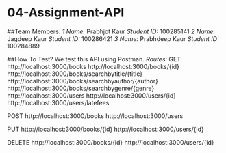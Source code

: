 # 04-Assignment-API

##Team Members:
*1 Name:* Prabhjot Kaur
*Student ID:* 100285141
*2 Name:* Jagdeep Kaur
*Student ID:* 100286421
*3 Name:* Prabhdeep Kaur
*Student ID:* 100284889

##How To Test?
We test this API using Postman.
*Routes:*
GET
http://localhost:3000/books
http://localhost:3000/books/{id}
http://localhost:3000/books/searchbytitle/{title}
http://localhost:3000/books/searchbyauthor/{author}
http://localhost:3000/books/searchbygenre/{genre}
http://localhost:3000/users
http://localhost:3000/users/{id}
http://localhost:3000/users/latefees

POST
http://localhost:3000/books
http://localhost:3000/users

PUT
http://localhost:3000/books/{id}
http://localhost:3000/users/{id}

DELETE
http://localhost:3000/books/{id}
http://localhost:3000/users/{id}
